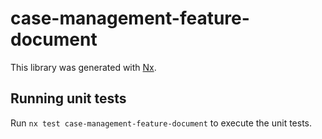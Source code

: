 # case-management-feature-document

This library was generated with [Nx](https://nx.dev).

## Running unit tests

Run `nx test case-management-feature-document` to execute the unit tests.
